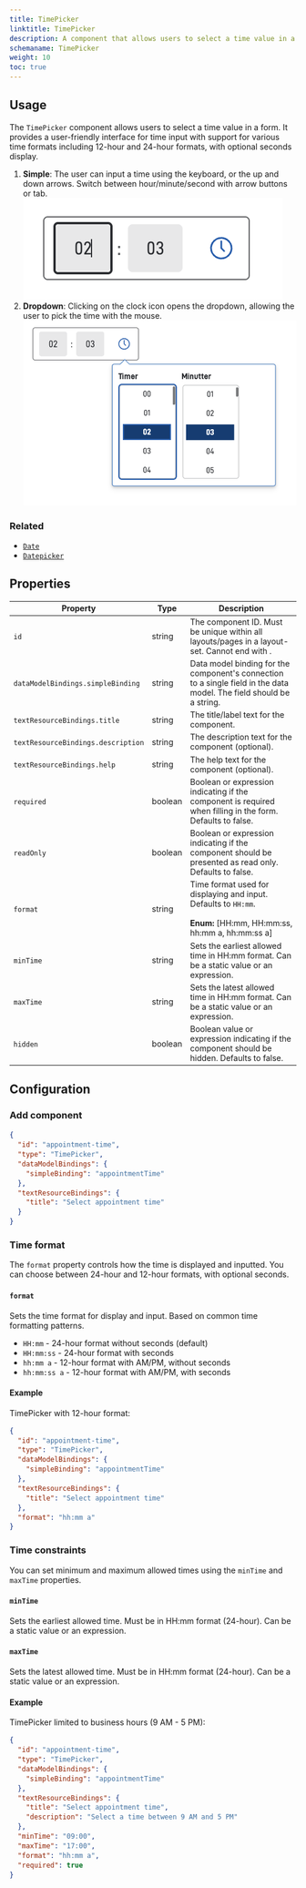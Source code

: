```yaml
---
title: TimePicker
linktitle: TimePicker
description: A component that allows users to select a time value in a form.
schemaname: TimePicker
weight: 10
toc: true
---
```


## Usage

The `TimePicker` component allows users to select a time value in a form. It provides a user-friendly interface for time input with support for various time formats including 12-hour and 24-hour formats, with optional seconds display.

1. **Simple**: The user can input a time using the keyboard, or the up and down arrows. Switch between hour/minute/second with arrow buttons or tab.
   ![Timepicker input](simpletimepicker.png "Timepicker input")
2. **Dropdown**: Clicking on the clock icon opens the dropdown, allowing the user to pick the time with the mouse.
   ![Timepicker dropdown](dropdownopen.png "Timepicker dropdown")


### Related

- [`Date`](/en/altinn-studio/v8/reference/ux/components/date/)
- [`Datepicker`](/nb/altinn-studio/v8/reference/ux/components/date/)

## Properties

| **Property**                           | **Type**  | **Description**                                                                                                            |
|----------------------------------------|-----------|----------------------------------------------------------------------------------------------------------------------------|
| `id`                                   | string    | The component ID. Must be unique within all layouts/pages in a layout-set. Cannot end with <dash><number>.                 |
| `dataModelBindings.simpleBinding`      | string    | Data model binding for the component's connection to a single field in the data model. The field should be a string.       |
| `textResourceBindings.title`           | string    | The title/label text for the component.                                                                                    |
| `textResourceBindings.description`     | string    | The description text for the component (optional).                                                                         |
| `textResourceBindings.help`            | string    | The help text for the component (optional).                                                                                |
| `required`                             | boolean   | Boolean or expression indicating if the component is required when filling in the form. Defaults to false.                 |
| `readOnly`                             | boolean   | Boolean or expression indicating if the component should be presented as read only. Defaults to false.                     |
| `format`                               | string    | Time format used for displaying and input. Defaults to `HH:mm`. <br/><br/>**Enum:** [HH:mm, HH:mm:ss, hh:mm a, hh:mm:ss a] |
| `minTime`                              | string    | Sets the earliest allowed time in HH:mm format. Can be a static value or an expression.                                    |
| `maxTime`                              | string    | Sets the latest allowed time in HH:mm format. Can be a static value or an expression.                                      |
| `hidden`                               | boolean   | Boolean value or expression indicating if the component should be hidden. Defaults to false.                               |

## Configuration

### Add component

```json
{
  "id": "appointment-time",
  "type": "TimePicker",
  "dataModelBindings": {
    "simpleBinding": "appointmentTime"
  },
  "textResourceBindings": {
    "title": "Select appointment time"
  }
}
```

### Time format

The `format` property controls how the time is displayed and inputted. You can choose between 24-hour and 12-hour formats, with optional seconds.

#### `format`

Sets the time format for display and input. Based on common time formatting patterns.

- `HH:mm` - 24-hour format without seconds (default)
- `HH:mm:ss` - 24-hour format with seconds
- `hh:mm a` - 12-hour format with AM/PM, without seconds
- `hh:mm:ss a` - 12-hour format with AM/PM, with seconds

#### Example

TimePicker with 12-hour format:

```json
{
  "id": "appointment-time",
  "type": "TimePicker",
  "dataModelBindings": {
    "simpleBinding": "appointmentTime"
  },
  "textResourceBindings": {
    "title": "Select appointment time"
  },
  "format": "hh:mm a"
}
```

### Time constraints

You can set minimum and maximum allowed times using the `minTime` and `maxTime` properties.

#### `minTime`

Sets the earliest allowed time. Must be in HH:mm format (24-hour). Can be a static value or an expression.

#### `maxTime`

Sets the latest allowed time. Must be in HH:mm format (24-hour). Can be a static value or an expression.

#### Example

TimePicker limited to business hours (9 AM - 5 PM):

```json
{
  "id": "appointment-time",
  "type": "TimePicker",
  "dataModelBindings": {
    "simpleBinding": "appointmentTime"
  },
  "textResourceBindings": {
    "title": "Select appointment time",
    "description": "Select a time between 9 AM and 5 PM"
  },
  "minTime": "09:00",
  "maxTime": "17:00",
  "format": "hh:mm a",
  "required": true
}
```